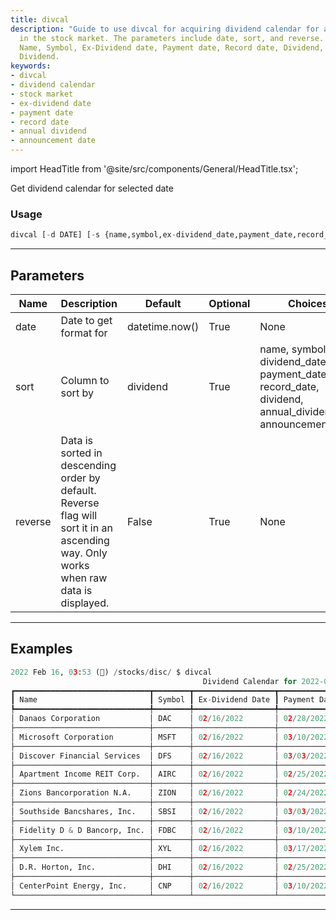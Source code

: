 ```yaml
---
title: divcal
description: "Guide to use divcal for acquiring dividend calendar for a selected date"
  in the stock market. The parameters include date, sort, and reverse. The data includes
  Name, Symbol, Ex-Dividend date, Payment date, Record date, Dividend, and Annual
  Dividend.
keywords:
- divcal
- dividend calendar
- stock market
- ex-dividend date
- payment date
- record date
- annual dividend
- announcement date
---
```


import HeadTitle from '@site/src/components/General/HeadTitle.tsx';

<HeadTitle title="stocks/disc/divcal - Reference | OpenBB Terminal Docs" />

Get dividend calendar for selected date

### Usage

```python
divcal [-d DATE] [-s {name,symbol,ex-dividend_date,payment_date,record_date,dividend,annual_dividend,announcement_date}] [-r]
```

---

## Parameters

| Name | Description | Default | Optional | Choices |
| ---- | ----------- | ------- | -------- | ------- |
| date | Date to get format for | datetime.now() | True | None |
| sort | Column to sort by | dividend | True | name, symbol, ex-dividend_date, payment_date, record_date, dividend, annual_dividend, announcement_date |
| reverse | Data is sorted in descending order by default. Reverse flag will sort it in an ascending way. Only works when raw data is displayed. | False | True | None |


---

## Examples

```python
2022 Feb 16, 03:53 (🦋) /stocks/disc/ $ divcal
                                           Dividend Calendar for 2022-02-16
┏━━━━━━━━━━━━━━━━━━━━━━━━━━━━━━┳━━━━━━━━┳━━━━━━━━━━━━━━━━━━┳━━━━━━━━━━━━━━┳━━━━━━━━━━━━━┳━━━━━━━━━━┳━━━━━━━━━━━━━━━━━┓
┃ Name                         ┃ Symbol ┃ Ex-Dividend Date ┃ Payment Date ┃ Record Date ┃ Dividend ┃ Annual Dividend ┃
┡━━━━━━━━━━━━━━━━━━━━━━━━━━━━━━╇━━━━━━━━╇━━━━━━━━━━━━━━━━━━╇━━━━━━━━━━━━━━╇━━━━━━━━━━━━━╇━━━━━━━━━━╇━━━━━━━━━━━━━━━━━┩
│ Danaos Corporation           │ DAC    │ 02/16/2022       │ 02/28/2022   │ 02/17/2022  │ 0.75     │ 3.00            │
├──────────────────────────────┼────────┼──────────────────┼──────────────┼─────────────┼──────────┼─────────────────┤
│ Microsoft Corporation        │ MSFT   │ 02/16/2022       │ 03/10/2022   │ 02/17/2022  │ 0.62     │ 2.48            │
├──────────────────────────────┼────────┼──────────────────┼──────────────┼─────────────┼──────────┼─────────────────┤
│ Discover Financial Services  │ DFS    │ 02/16/2022       │ 03/03/2022   │ 02/17/2022  │ 0.50     │ 2.00            │
├──────────────────────────────┼────────┼──────────────────┼──────────────┼─────────────┼──────────┼─────────────────┤
│ Apartment Income REIT Corp.  │ AIRC   │ 02/16/2022       │ 02/25/2022   │ 02/17/2022  │ 0.45     │ 1.80            │
├──────────────────────────────┼────────┼──────────────────┼──────────────┼─────────────┼──────────┼─────────────────┤
│ Zions Bancorporation N.A.    │ ZION   │ 02/16/2022       │ 02/24/2022   │ 02/17/2022  │ 0.38     │ 1.52            │
├──────────────────────────────┼────────┼──────────────────┼──────────────┼─────────────┼──────────┼─────────────────┤
│ Southside Bancshares, Inc.   │ SBSI   │ 02/16/2022       │ 03/03/2022   │ 02/17/2022  │ 0.34     │ 1.36            │
├──────────────────────────────┼────────┼──────────────────┼──────────────┼─────────────┼──────────┼─────────────────┤
│ Fidelity D & D Bancorp, Inc. │ FDBC   │ 02/16/2022       │ 03/10/2022   │ 02/17/2022  │ 0.33     │ 1.32            │
├──────────────────────────────┼────────┼──────────────────┼──────────────┼─────────────┼──────────┼─────────────────┤
│ Xylem Inc.                   │ XYL    │ 02/16/2022       │ 03/17/2022   │ 02/17/2022  │ 0.30     │ 1.20            │
├──────────────────────────────┼────────┼──────────────────┼──────────────┼─────────────┼──────────┼─────────────────┤
│ D.R. Horton, Inc.            │ DHI    │ 02/16/2022       │ 02/25/2022   │ 02/17/2022  │ 0.23     │ 0.90            │
├──────────────────────────────┼────────┼──────────────────┼──────────────┼─────────────┼──────────┼─────────────────┤
│ CenterPoint Energy, Inc.     │ CNP    │ 02/16/2022       │ 03/10/2022   │ 02/17/2022  │ 0.17     │ 0.68            │
└──────────────────────────────┴────────┴──────────────────┴──────────────┴─────────────┴──────────┴─────────────────┘
```
---
